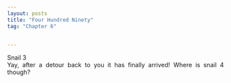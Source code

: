 ```yaml
---
layout: posts
title: "Four Hundred Ninety"
tag: "Chapter 6"


---
```

<style>
body {
text-align: justify}
</style>

Snail 3
<br>
Yay, after a detour back to you it has finally arrived! Where is snail 4 though?

